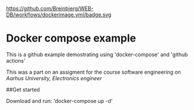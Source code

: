 https://github.com/Breinbjerg/WEB-DB/workflows/dockerimage.yml/badge.svg

# Docker compose example 

This is a github example demostrating using 'docker-compose' and  'github actions'

This was a part on an assigment for the course software engineering on *Aarhus University, Electronics engineer*  

##Get started 
 
Download and run: 
'docker-compose up -d' 




 



